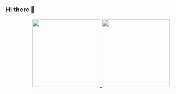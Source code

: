 ### Hi there 👋

<div align="center">
  <a href="https://github.com/luaneng">
  <img height="180em" src="https://github-readme-stats.vercel.app/api?username=luaneng&show_icons=true&theme=dracula&include_all_commits=true&count_private=true"/>
  <img height="180em" src="https://github-readme-stats.vercel.app/api/top-langs/?username=luaneng&layout=compact&langs_count=7&theme=dracula"/>
</div>
  
<!--
**luaneng/luaneng** is a ✨ _special_ ✨ repository because its `README.md` (this file) appears on your GitHub profile.

Here are some ideas to get you started:

- 🔭 I’m currently working on ...
- 🌱 I’m currently learning ...
- 👯 I’m looking to collaborate on ...
- 🤔 I’m looking for help with ...
- 💬 Ask me about ...
- 📫 How to reach me: ...
- 😄 Pronouns: ...
- ⚡ Fun fact: ...
-->
